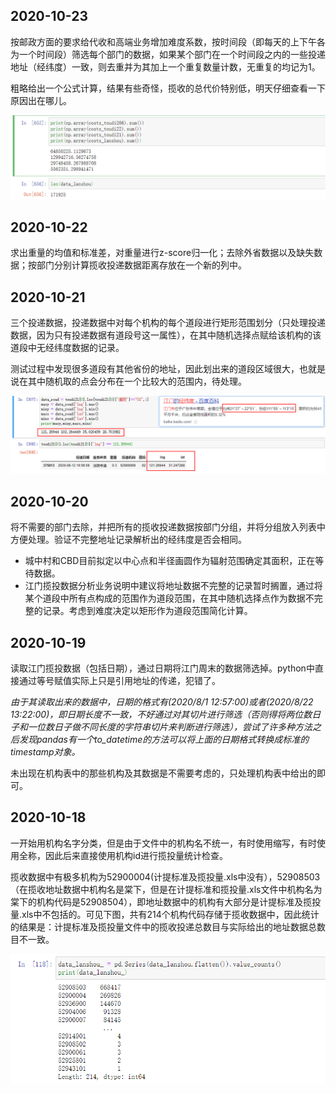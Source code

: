 ## 2020-10-23

按邮政方面的要求给代收和高端业务增加难度系数，按时间段（即每天的上下午各为一个时间段）筛选每个部门的数据，如果某个部门在一个时间段之内的一些投递地址（经纬度）一致，则去重并为其加上一个重复数量计数，无重复的均记为1。

粗略给出一个公式计算，结果有些奇怪，揽收的总代价特别低，明天仔细查看一下原因出在哪儿。

![Snipaste_2020-10-23_22-56-01](./img/Snipaste_2020-10-23_22-56-01.png)

## 2020-10-22

求出重量的均值和标准差，对重量进行z-score归一化；去除外省数据以及缺失数据；按部门分别计算揽收投递数据距离存放在一个新的列中。

## 2020-10-21

三个投递数据，投递数据中对每个机构的每个道段进行矩形范围划分（只处理投递数据，因为只有投递数据有道段号这一属性），在其中随机选择点赋给该机构的该道段中无经纬度数据的记录。

测试过程中发现很多道段有其他省份的地址，因此划出来的道段区域很大，也就是说在其中随机取的点会分布在一个比较大的范围内，待处理。

![Snipaste_2020-10-21_20-07-10](./img/Snipaste_2020-10-21_20-07-10.png)

## 2020-10-20

将不需要的部门去除，并把所有的揽收投递数据按部门分组，并将分组放入列表中方便处理。验证不完整地址记录解析出的经纬度是否会相同。

- 城中村和CBD目前拟定以中心点和半径画圆作为辐射范围确定其面积，正在等待数据。
- 江门揽投数据分析业务说明中建议将地址数据不完整的记录暂时搁置，通过将某个道段中所有点构成的范围作为道段范围，在其中随机选择点作为数据不完整的记录。考虑到难度决定以矩形作为道段范围简化计算。

## 2020-10-19

读取江门揽投数据（包括日期），通过日期将江门周末的数据筛选掉。python中直接通过等号赋值实际上只是引用地址的传递，犯错了。

*由于其读取出来的数据中，日期的格式有(2020/8/1 12:57:00)或者(2020/8/22 13:22:00)，即日期长度不一致，不好通过对其切片进行筛选（否则得将两位数日子和一位数日子做不同长度的字符串切片来判断进行筛选），尝试了许多种方法之后发现pandas有一个to_datetime的方法可以将上面的日期格式转换成标准的timestamp对象。*

未出现在机构表中的那些机构及其数据是不需要考虑的，只处理机构表中给出的即可。

## 2020-10-18

一开始用机构名字分类，但是由于文件中的机构名不统一，有时使用缩写，有时使用全称，因此后来直接使用机构id进行揽投量统计检查。

揽收数据中有极多机构为52900004(计提标准及揽投量.xls中没有），52908503（在揽收地址数据中机构名是棠下，但是在计提标准和揽投量.xls文件中机构名为棠下的机构代码是52908504），即地址数据中的机构有大部分是计提标准及揽投量.xls中不包括的。可见下图，共有214个机构代码存储于揽收数据中，因此统计的结果是：计提标准及揽投量文件中的揽收投递总数目与实际给出的地址数据总数目不一致。

![Snipaste_2020-10-18_17-56-03](./img/Snipaste_2020-10-18_17-56-03.png)

